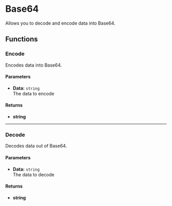 # Base64

Allows you to decode and encode data into Base64.

## Functions

### Encode

Encodes data into Base64.

#### Parameters

* **Data:** `string`\
The data to encode

#### Returns

* **string**

---

### Decode

Decodes data out of Base64.

#### Parameters

* **Data:** `string`\
The data to decode

#### Returns

* **string**